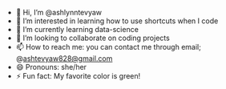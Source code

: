 - 👋 Hi, I’m @ashlynntevyaw
- 👀 I’m interested in learning how to use shortcuts when I code
- 🌱 I’m currently learning data-science
- 💞️ I’m looking to collaborate on coding projects
- 📫 How to reach me: you can contact me through email; @ashtevyaw828@gmail.com
- 😄 Pronouns: she/her
- ⚡ Fun fact: My favorite color is green!

<!---
ashlynntevyaw/ashlynntevyaw is a ✨ special ✨ repository because its `README.md` (this file) appears on your GitHub profile.
You can click the Preview link to take a look at your changes.
--->
